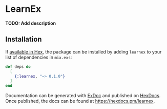 # LearnEx

**TODO: Add description**

## Installation

If [available in Hex](https://hex.pm/docs/publish), the package can be installed
by adding `learnex` to your list of dependencies in `mix.exs`:

```elixir
def deps do
  [
    {:learnex, "~> 0.1.0"}
  ]
end
```

Documentation can be generated with [ExDoc](https://github.com/elixir-lang/ex_doc)
and published on [HexDocs](https://hexdocs.pm). Once published, the docs can
be found at <https://hexdocs.pm/learnex>.

